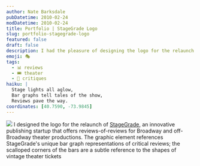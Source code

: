 ```yaml
---
author: Nate Barksdale
pubDatetime: 2010-02-24
modDatetime: 2010-02-24
title: Portfolio | StageGrade Logo
slug: portfolio-stagegrade-logo
featured: false
draft: false
description: I had the pleasure of designing the logo for the relaunch of StageGrade, an innovative publishing startup focused on theater reviews. The graphic element creatively incorporates StageGrade's unique bar graph representations of critical reviews, while the scalloped corners subtly nod to vintage theater tickets.
emoji: 🎭
tags:
  - 📊 reviews
  - 🎟️ theater
  - 🌟 critiques
haiku: |
  Stage lights all aglow,  
  Bar graphs tell tales of the show,  
  Reviews pave the way.
coordinates: [40.7590, -73.9845]
---
```


![](https://www.natebarksdale.com/wp-content/uploads/portfolio/stagegrade.jpg) I designed the logo for the relaunch of [StageGrade](http://www.stagegrade.com), an innovative publishing startup that offers reviews-of-reviews for Broadway and off-Broadway theater productions. The graphic element references StageGrade's unique bar graph representations of critical reviews; the scalloped corners of the bars are a subtle reference to the shapes of vintage theater tickets
